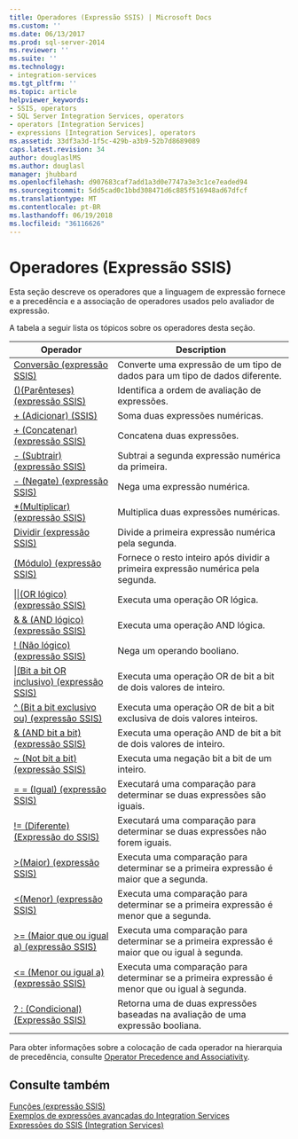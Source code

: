 ```yaml
---
title: Operadores (Expressão SSIS) | Microsoft Docs
ms.custom: ''
ms.date: 06/13/2017
ms.prod: sql-server-2014
ms.reviewer: ''
ms.suite: ''
ms.technology:
- integration-services
ms.tgt_pltfrm: ''
ms.topic: article
helpviewer_keywords:
- SSIS, operators
- SQL Server Integration Services, operators
- operators [Integration Services]
- expressions [Integration Services], operators
ms.assetid: 33df3a3d-1f5c-429b-a3b9-52b7d8689089
caps.latest.revision: 34
author: douglaslMS
ms.author: douglasl
manager: jhubbard
ms.openlocfilehash: d907683caf7add1a3d0e7747a3e3c1ce7eaded94
ms.sourcegitcommit: 5dd5cad0c1bbd308471d6c885f516948ad67dfcf
ms.translationtype: MT
ms.contentlocale: pt-BR
ms.lasthandoff: 06/19/2018
ms.locfileid: "36116626"
---
```

# <a name="operators-ssis-expression"></a>Operadores (Expressão SSIS)
  Esta seção descreve os operadores que a linguagem de expressão fornece e a precedência e a associação de operadores usados pelo avaliador de expressão.  
  
 A tabela a seguir lista os tópicos sobre os operadores desta seção.  
  
|Operador|Description|  
|--------------|-----------------|  
|[Conversão &#40;expressão SSIS&#41;](cast-ssis-expression.md)|Converte uma expressão de um tipo de dados para um tipo de dados diferente.|  
|[&#40;&#41;&#40;Parênteses&#41; &#40;expressão SSIS&#41;](parentheses-ssis-expression.md)|Identifica a ordem de avaliação de expressões.|  
|[+ &#40;Adicionar&#41; &#40;SSIS&#41;](add-ssis.md)|Soma duas expressões numéricas.|  
|[+ &#40;Concatenar&#41; &#40;expressão SSIS&#41;](concatenate-ssis-expression.md)|Concatena duas expressões.|  
|[- &#40;Subtrair&#41; &#40;expressão SSIS&#41;](subtract-ssis-expression.md)|Subtrai a segunda expressão numérica da primeira.|  
|[- &#40;Negate&#41; &#40;expressão SSIS&#41;](negate-ssis-expression.md)|Nega uma expressão numérica.|  
|[&#42;&#40;Multiplicar&#41; &#40;expressão SSIS&#41;](multiply-ssis-expression.md)|Multiplica duas expressões numéricas.|  
|[Dividir &#40;expressão SSIS&#41;](divide-ssis-expression.md)|Divide a primeira expressão numérica pela segunda.|  
|[&#40;Módulo&#41; &#40;expressão SSIS&#41;](modulo-ssis-expression.md)|Fornece o resto inteiro após dividir a primeira expressão numérica pela segunda.|  
|[&#124;&#124;&#40;OR lógico&#41; &#40;expressão SSIS&#41;](logical-or-ssis-expression.md)|Executa uma operação OR lógica.|  
|[& & &#40;AND lógico&#41; &#40;expressão SSIS&#41;](logical-and-ssis-expression.md)|Executa uma operação AND lógica.|  
|[! &#40;Não lógico&#41; &#40;expressão SSIS&#41;](logical-not-ssis-expression.md)|Nega um operando booliano.|  
|[&#124;&#40;Bit a bit OR inclusivo&#41; &#40;expressão SSIS&#41;](bitwise-inclusive-or-ssis-expression.md)|Executa uma operação OR de bit a bit de dois valores de inteiro.|  
|[^ &#40;Bit a bit exclusivo ou&#41; &#40;expressão SSIS&#41;](bitwise-exclusive-or-ssis-expression.md)|Executa uma operação OR de bit a bit exclusiva de dois valores inteiros.|  
|[& &#40;AND bit a bit&#41; &#40;expressão SSIS&#41;](bitwise-and-ssis-expression.md)|Executa uma operação AND de bit a bit de dois valores de inteiro.|  
|[~ &#40;Not bit a bit&#41; &#40;expressão SSIS&#41;](bitwise-not-ssis-expression.md)|Executa uma negação bit a bit de um inteiro.|  
|[= = &#40;Igual&#41; &#40;expressão SSIS&#41;](equal-ssis-expression.md)|Executará uma comparação para determinar se duas expressões são iguais.|  
|[\!= &#40;Diferente&#41; &#40;Expressão do SSIS&#41;](unequal-ssis-expression.md)|Executará uma comparação para determinar se duas expressões não forem iguais.|  
|[&#62;&#40;Maior&#41; &#40;expressão SSIS&#41;](greater-than-ssis-expression.md)|Executa uma comparação para determinar se a primeira expressão é maior que a segunda.|  
|[&#60;&#40;Menor&#41; &#40;expressão SSIS&#41;](less-than-ssis-expression.md)|Executa uma comparação para determinar se a primeira expressão é menor que a segunda.|  
|[&#62;= &#40;Maior que ou igual a&#41; &#40;expressão SSIS&#41;](greater-than-or-equal-to-ssis-expression.md)|Executa uma comparação para determinar se a primeira expressão é maior que ou igual à segunda.|  
|[&#60;= &#40;Menor ou igual a&#41; &#40;expressão SSIS&#41;](less-than-or-equal-to-ssis-expression.md)|Executa uma comparação para determinar se a primeira expressão é menor que ou igual à segunda.|  
|[? : &#40;Condicional&#41; &#40;Expressão SSIS&#41;](conditional-ssis-expression.md)|Retorna uma de duas expressões baseadas na avaliação de uma expressão booliana.|  
  
 Para obter informações sobre a colocação de cada operador na hierarquia de precedência, consulte [Operator Precedence and Associativity](operator-precedence-and-associativity.md).  
  
## <a name="see-also"></a>Consulte também  
 [Funções &#40;expressão SSIS&#41;](functions-ssis-expression.md)   
 [Exemplos de expressões avançadas do Integration Services](examples-of-advanced-integration-services-expressions.md)   
 [Expressões do SSIS &#40;Integration Services&#41;](integration-services-ssis-expressions.md)  
  
  